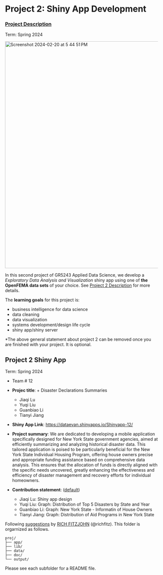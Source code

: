 # Project 2: Shiny App Development

### [Project Description](doc/project2_desc.md)

Term: Spring 2024

<img width="748" alt="Screenshot 2024-02-20 at 5 44 51 PM" src="https://github.com/aqkelly/project2-shinyapp-group12/assets/145166784/bfb3e076-bdb5-4742-97a0-fac2252ef31a">


In this second project of GR5243 Applied Data Science, we develop a *Exploratory Data Analysis and Visualization* shiny app using one of **the OpenFEMA data sets** of your choice. See [Project 2 Description](doc/project2_desc.md) for more details.  

The **learning goals** for this project is:

- business intelligence for data science
- data cleaning
- data visualization
- systems development/design life cycle
- shiny app/shiny server

*The above general statement about project 2 can be removed once you are finished with your project. It is optional.

## Project 2 Shiny App
Term: Spring 2024

+ Team # 12
+ **Projec title**: + Disaster Declarations Summaries
	+ Jiaqi Lu
	+ Yuqi Liu
	+ Guanbiao Li
	+ Tianyi Jiang

+ **Shiny App Link**: https://dataevan.shinyapps.io/Shinyapp-12/
	
+ **Project summary**: We are dedicated to developing a mobile application specifically designed for New York State government agencies, aimed at efficiently summarizing and analyzing historical disaster data. This tailored application is poised to be particularly beneficial for the New York State Individual Housing Program, offering house owners precise and appropriate funding assistance based on comprehensive data analysis. This ensures that the allocation of funds is directly aligned with the specific needs uncovered, greatly enhancing the effectiveness and efficiency of disaster management and recovery efforts for individual homeowners.

+ **Contribution statement**: ([default](doc/a_note_on_contributions.md))
	+ Jiaqi Lu: Shiny app design
	+ Yuqi Liu: Graph: Distribution of Top 5 Disasters by State and Year
	+ Guanbiao Li: Graph: New York State - Informatin of House Owners
	+ Tianyi Jiang: Graph: Distribution of Aid Programs in New York State

Following [suggestions](http://nicercode.github.io/blog/2013-04-05-projects/) by [RICH FITZJOHN](http://nicercode.github.io/about/#Team) (@richfitz). This folder is orgarnized as follows.

```
proj/
├── app/
├── lib/
├── data/
├── doc/
└── output/
```

Please see each subfolder for a README file.

